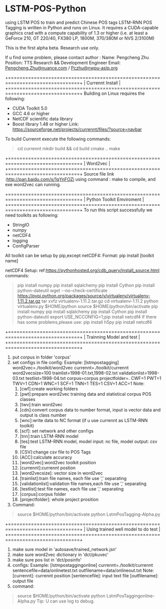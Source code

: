 # LSTM-POS-Python
using LSTM POS to train and predict Chinese POS tags
LSTM-RNN POS Tagging is written in Python and runs on Linux. It requires a CUDA-capable graphics crad with a compute capability of 1.3 or higher (i.e. at
least a GeForce 210, GT 220/40, FX380 LP, 1800M, 370/380M or NVS 2/3100M)

This is the first alpha beta. Research use only.

If u find some problem, please contact author : 
Name:       Pengcheng Zhu 
Position:   TTS Research && Development Engineer
Email:      Pengcheng.Zhu@nuance.com / Pczhu@nwpu-aslp.org

+===============================================================================+
| Currennt Install                                                              |
+===============================================================================+
Building on Linux requires the following:
* CUDA Toolkit 5.0
* GCC 4.6 or higher
* NetCDF scientific data library
* Boost library 1.48 or higher
Link: https://sourceforge.net/projects/currennt/files/?source=navbar

To build Currennt execute the following commands:
> cd currennt
> mkdir build && cd build
> cmake ..
> make

+===============================================================================+
| Word2vec                                                                      |
+===============================================================================+
Source file link :http://pan.baidu.com/s/1qYnFOZi
using command :
make 
to compile, and exe word2vec can running.

+===============================================================================+
| Python Toolkit Emviroment                                                     |
+===============================================================================+
To run this script successfully we need toolkits as following:
* StringIO
* numpy
* netCDF4
* logging
* ConfigParser

All toolkit can be setup by pip,except netCDF4:
Format: pip install [toolkit name]

netCDF4 Setup:
ref:https://pythonhosted.org/cdb_query/install_source.html
commands:
>pip install numpy
>pip install sqlalchemy
>pip install Cython
>pip install python-dateutil
> wget --no-check-certificate \
      https://pypi.python.org/packages/source/v/virtualenv/virtualenv-1.11.2.tar.gz
>tar xvfz virtualenv-1.11.2.tar.gz
>cd virtualenv-1.11.2
>python virtualenv.py $HOME/python
>source $HOME/python/bin/activate
>pip install numpy
>pip install sqlalchemy
>pip install Cython
>pip install python-dateutil
>export USE_NCCONFIG=1;pip install netcdf4
If there has some problems,please use:
>pip install h5py
>pip install netcdf4

+===============================================================================+
| Trainning Model and test                                                      |
+===============================================================================+
1. put corpus in folder 'corpus'
2. set configs in file config:
   Example:
   [lstmpostagging]
   word2vec=./toolkit/word2vec
   currennt=./toolkit/currennt
   word2vecsize=100
   trainlist=1998-01.txt,1998-02.txt
   validationlist=1998-03.txt
   testlist=1998-04.txt
   corpus=corpus
   projectfolder=.
   CWF=1
   PWT=1
   TWV=1
   CDN=1
   WNC=1
   SCF=1
   TNN=1
   TES=1
   CSV=1
   ACC=1
   Note:
     1.  [cwf]:create working folders
     2.  [pwt]:prepare word2vec training data and statistical corpus POS classes
     3.  [twv]:train word2vec
     4.  [cdn]:convert corpus data to number format, input is vector data and output is class number
     5.  [wnc]:write data to NC format (if u use currennt as LSTM-RNN toolkit)
     6.  [scf]: set network and other configs
     7.  [tnn]:train LSTM-RNN model
     8.  [tes]:test LSTM-RNN model, model input: nc file, model output: csv file
     9.  [CSV]:change csv file to POS Tags
     10. [ACC]:calculate accuracy
     11. [word2vec]:word2vec toolkit position
     12. [currennt]:currennt postion
     13. [word2vecsize]: vector size in word2vec 
     14. [trainlist]:train file names, each file use ',' separating
     15. [validationlist]:validation file names,each file use ',' separating
     16. [testlist]:test file names, each file use ',' separating
     17. [corpus]:corpus folder
     18. [projectfolder]: whole project prosition
3. Command:
>source $HOME/python/bin/activate
>python LstmPosTagging-Alpha.py

+===============================================================================+
| Using trained well model to do test                                           |
+===============================================================================+
1. make sure model in 'autosave/trained_network.jsn'
2. make sure word2vec dictionary in 'dct/pkuvec'
3. make sure pos list in 'dct/posinfo'
4. configs:
   Example:
        [lstmpostaggingonline]
        currennt=./toolkit/currennt
        sentencefile=data/onlinetest.txt
        outfilename=data/onlineout.txt
   Note:
   [currennt]:     currennt position
   [sentencefile]: input text file
   [outfilename]:  output file 
5. command:
>source $HOME/python/bin/activate
>python LstmPosTaggingonline-Alpha.py
Tip: U can use log to debug.
